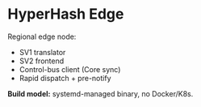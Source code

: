 # HyperHash Edge

Regional edge node:
- SV1 translator
- SV2 frontend
- Control-bus client (Core sync)
- Rapid dispatch + pre-notify

**Build model:** systemd-managed binary, no Docker/K8s.
